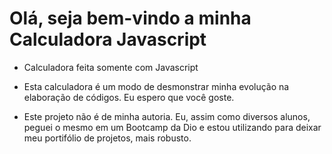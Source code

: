 # Olá, seja bem-vindo a minha Calculadora Javascript

- Calculadora feita somente com Javascript

- Esta calculadora é um modo de desmonstrar minha evolução na elaboração de códigos. Eu espero que você goste.

- Este projeto não é de minha autoria. Eu, assim como diversos alunos, peguei o mesmo em um Bootcamp da Dio e estou utilizando para deixar meu portifólio de projetos, mais robusto.


 
